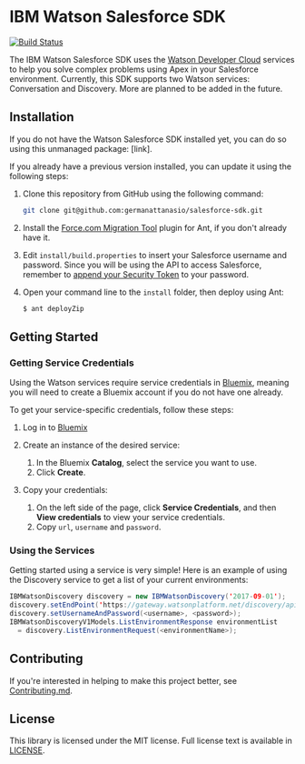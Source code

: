 # IBM Watson Salesforce SDK

[![Build Status](https://travis-ci.com/germanattanasio/salesforce-sdk.svg?token=KTpTGKpqxmhtwWo4UVVC&branch=master)](https://travis-ci.com/germanattanasio/salesforce-sdk)

The IBM Watson Salesforce SDK uses the [Watson Developer Cloud](http://www.ibm.com/watson/developercloud/) services to help you solve complex problems using Apex in your Salesforce environment. Currently, this SDK supports two Watson services: Conversation and Discovery. More are planned to be added in the future.

## Installation

If you do not have the Watson Salesforce SDK installed yet, you can do so using this unmanaged package: [link].

If you already have a previous version installed, you can update it using the following steps:

1. Clone this repository from GitHub using the following command:
    ```bash
    git clone git@github.com:germanattanasio/salesforce-sdk.git
    ```

2. Install the [Force.com Migration Tool](http://www.salesforce.com/us/developer/docs/daas/Content/forcemigrationtool_install.htm) plugin for Ant, if you don't already have it.

3. Edit `install/build.properties` to insert your Salesforce username and password.  Since you will be using the API to access Salesforce, remember to [append your Security Token](http://www.salesforce.com/us/developer/docs/api/Content/sforce_api_concepts_security.htm#topic-title_login_token) to your password.

4. Open your command line to the `install` folder, then deploy using Ant:

    ```bash
    $ ant deployZip
    ```

## Getting Started

### Getting Service Credentials

Using the Watson services require service credentials in [Bluemix](https://console.bluemix.net), meaning you will need to create a Bluemix account if you do not have one already.

To get your service-specific credentials, follow these steps:

1. Log in to [Bluemix](https://console.bluemix.net)

2. Create an instance of the desired service:
    1. In the Bluemix **Catalog**, select the service you want to use.
    2. Click **Create**.

3. Copy your credentials:
    1. On the left side of the page, click **Service Credentials**, and then **View credentials** to view your service credentials.
    2. Copy `url`, `username` and `password`.

### Using the Services

Getting started using a service is very simple! Here is an example of using the Discovery service to get a list of your current environments:

```java
IBMWatsonDiscovery discovery = new IBMWatsonDiscovery('2017-09-01');
discovery.setEndPoint('https://gateway.watsonplatform.net/discovery/api');
discovery.setUsernameAndPassword(<username>, <password>);
IBMWatsonDiscoveryV1Models.ListEnvironmentResponse environmentList 
  = discovery.ListEnvironmentRequest(<environmentName>);
```

## Contributing

If you're interested in helping to make this project better, see [Contributing.md](.github/Contributing.md).

## License

This library is licensed under the MIT license. Full license text is
available in [LICENSE](LICENSE).
